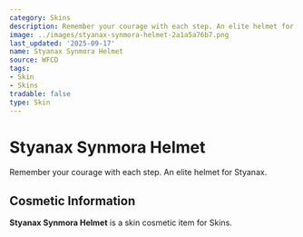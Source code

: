 ```yaml
---
category: Skins
description: Remember your courage with each step. An elite helmet for Styanax.
image: ../images/styanax-synmora-helmet-2a1a5a76b7.png
last_updated: '2025-09-17'
name: Styanax Synmora Helmet
source: WFCD
tags:
- Skin
- Skins
tradable: false
type: Skin
---
```


# Styanax Synmora Helmet

Remember your courage with each step. An elite helmet for Styanax.

## Cosmetic Information

**Styanax Synmora Helmet** is a skin cosmetic item for Skins.

